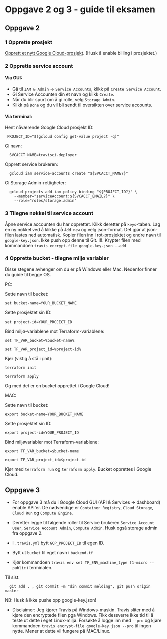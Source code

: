 # Oppgave 2 og 3 - guide til eksamen

## Oppgave 2

### 1 Opprette prosjekt
[Opprett et nytt Google Cloud-prosjekt](https://cloud.google.com). (Husk å enable billing i prosjektet.)

### 2 Opprette service account
#### Via GUI:
* Gå til `IAM & Admin` -> `Service Accounts`, klikk på `Create Service Account`. 
* Gi Service Accounten din et navn og klikk `Create`.
* Når du blir spurt om å gi rolle, velg `Storage Admin`.
* Klikk på `Done` og du vil bli sendt til oversikten over service accounts.

#### Via terminal:
Hent nåværende Google Cloud prosjekt ID:
 ```
  PROJECT_ID="$(gcloud config get-value project -q)"
  ```
Gi navn:
```
  SVCACCT_NAME=travisci-deployer
```
Opprett service brukeren:
```
  gcloud iam service-accounts create "${SVCACCT_NAME?}"
```
Gi Storage Admin-rettigheter:
```
  gcloud projects add-iam-policy-binding "${PROJECT_ID?}" \
    --member="serviceAccount:${SVCACCT_EMAIL?}" \
    --role="roles/storage.admin"
```

### 3 Tilegne nøkkel til service account
Åpne service accounten du har opprettet. Klikk deretter på `keys`-taben. Lag en ny nøkkel ved å klikke på 
`Add new` og velg json-format. Det gjør at json-filen lastes ned automatisk. Kopier filen inn i rot-prosjektet og endre navn
til `google-key.json`. Ikke push opp denne til Git. !!!. Krypter filen med kommandoen `travis encrypt-file google-key.json --add`
### 4 Opprette bucket - tilegne miljø variabler
Disse stegene avhenger om du er på Windows eller Mac. Nedenfor finner du guide til begge OS.

PC:

Sette navn til bucket:

`set bucket-name=YOUR_BUCKET_NAME`

Sette prosjektet sin ID:

`set project-id=YOUR_PROJECT_ID`

Bind miljø-variablene mot Terraform-variablene:

`set TF_VAR_bucket=%bucket-name%`

`set TF_VAR_project_id=%project-id%`

Kjør (viktig å stå i /init):

`terraform init`

`terraform apply`

Og med det er en bucket opprettet i Google Cloud!

MAC:

Sette navn til bucket:

`export bucket-name=YOUR_BUCKET_NAME`

Sette prosjektet sin ID:

`export project-id=YOUR_PROJECT_ID`

Bind miljøvariabler mot Terraform-variablene:

`export TF_VAR_bucket=$bucket-name`

`export TF_VAR_project_id=$project-id`

Kjør med `terraform run` og `terraform apply`. Bucket opprettes i Google Cloud.

## Oppgave 3

* For oppgave 3 må du i Google Cloud GUI (API & Services -> dashboard) enable API'er. De nødvendige er `Container Registry`, `Cloud Storage`, `Cloud Run` og `Compute Engine`.

* Deretter legge til følgende roller til Service brukeren `Service Account User`, `Service Account Admin`, `Compute Admin`. Husk også storage admin fra oppgave 2.

* I `.travis.yml` bytt `GCP_PROJECT_ID` til egen ID.

* Bytt ut `bucket` til eget navn i `backend.tf`

* Kjør kommandoen `travis env set TF_ENV_machine_type f1-micro --public` i terminalen.

Til sist:

```GIT
  git add . , git commit -m "din commit melding", git push origin master
```
NB: Husk å ikke pushe opp google-key.json!

* Disclaimer: Jeg kjører Travis på Windows-maskin. Travis sliter med å kjøre den encryptede filen pga Windows. Fikk dessverre ikke tid til
å teste ut dette i eget Linux-miljø. Forsøkte å logge inn med `--pro` og kjøre kommandoen `travis encrypt-file google-key.json --pro` til ingen nytte.
Mener at dette vil fungere på MAC/Linux.





